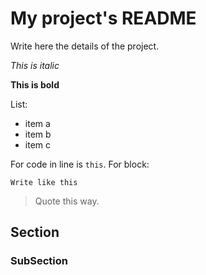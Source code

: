 # My project's README

Write here the details of the project.

*This is italic*

**This is bold**

List:

* item a
* item b
* item c

For code in line is `this`. 
For block:

    Write like this

> Quote this way.

## Section
### SubSection
